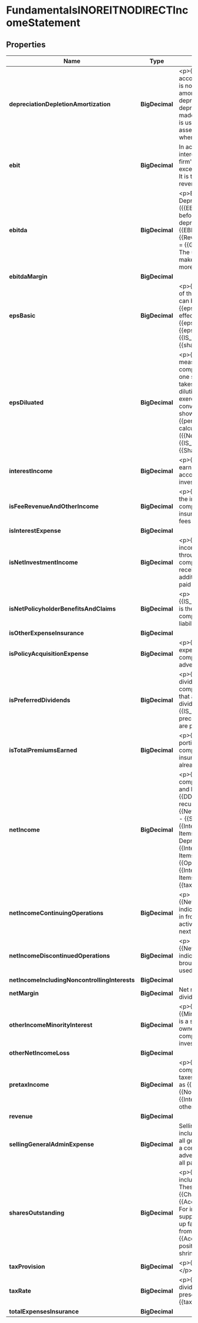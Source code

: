 

# FundamentalsINOREITNODIRECTIncomeStatement


## Properties

| Name | Type | Description | Notes |
|------------ | ------------- | ------------- | -------------|
|**depreciationDepletionAmortization** | **BigDecimal** | &lt;p&gt;{{DDA}} is a present expense that accounts for the past cost of an asset that is now providing benefits. Depletion and amortization are synonyms for depreciation. Generally: The term depreciation is used when discussing man made tangible assets. The term depletion is used when discussing natural tangible assets. The term amortization is used when discussing intangible assets&lt;/p&gt; |  [optional] |
|**ebit** | **BigDecimal** | In accounting and finance, earnings before interest and taxes (EBIT), is a measure of a firm&#39;s profit that includes all expenses except interest and income tax expenses. It is the difference between operating revenues and operating expenses. |  [optional] |
|**ebitda** | **BigDecimal** | &lt;p&gt;Earnings Before Interest, Taxes, Depreciation, and Amortization ({{EBITDA}}) is what the company earns before it expenses interest, taxes, depreciation and amortization. &lt;br&gt;{{EBITDA}} is calculated as {{EBITDA}} &#x3D; {{Revenue}} - {{COGS}} - {{SGA}} - {{RD}} &#x3D; {{Gross_Profit}} - {{SGA}} - {{RD}} &lt;br&gt; The use of {{EBITDA}} is an attempt to make the results of different companies more comparable and uniform.&lt;/p&gt; |  [optional] |
|**ebitdaMargin** | **BigDecimal** |  |  [optional] |
|**epsBasic** | **BigDecimal** | &lt;p&gt;{{eps_basic}} is a rough measurement of the amount of a company&#39;s profit that can be allocated to one share of its stock. {{eps_basic}} do not factor in the dilutive effects on convertible securities. &lt;br&gt;{{eps_basic}} is calculated as: {{eps_basic}} &#x3D; ({{Net_Income}} - {{IS_preferred_dividends}}) / {{shares_basic}}&lt;/p&gt; |  [optional] |
|**epsDiluated** | **BigDecimal** | &lt;p&gt;{{eps_diluated}} is a rough measurement of the amount of a company&#39;s profit that can be allocated to one share of its stock. {{eps_diluated}} takes into account all of the outstanding dilutive securities that could potentially be exercised (such as stock options and convertible {{Preferred_Stock}}) and shows how such an action would impact {{per_share_eps}}. &lt;br&gt;{{eps_diluated}} is calculated as: {{eps_diluated}} &#x3D; ({{Net_Income}} - {{IS_preferred_dividends}}) / {{Shares_Outstanding}}&lt;/p&gt; |  [optional] |
|**interestIncome** | **BigDecimal** | &lt;p&gt;{{InterestIncome}} is the interest earned on cash temporarily held in savings accounts, certificates of deposits, or other investments.&lt;/p&gt; |  [optional] |
|**isFeeRevenueAndOtherIncome** | **BigDecimal** | &lt;p&gt;{{IS_FeeRevenueAndOtherIncome}} is the income earned by insurance companies other than providing insurances. It includes investing income, fees and interest income.&lt;/p&gt; |  [optional] |
|**isInterestExpense** | **BigDecimal** |  |  [optional] |
|**isNetInvestmentIncome** | **BigDecimal** | &lt;p&gt;{{IS_NetInvestmentIncome}} is the income earned by insurance companies through investments. Insurance companies usually invest the float they received in stocks or bonds to generate additional income before the premium is paid to cover insurance losses.&lt;/p&gt; |  [optional] |
|**isNetPolicyholderBenefitsAndClaims** | **BigDecimal** | &lt;p&gt;{{IS_NetPolicyholderBenefitsAndClaims}} is the fund paid out by insurances companies to cover the insurance losses, liabilities and expenses&lt;/p&gt; |  [optional] |
|**isOtherExpenseInsurance** | **BigDecimal** |  |  [optional] |
|**isPolicyAcquisitionExpense** | **BigDecimal** | &lt;p&gt;{{IS_PolicyAcquisitionExpense}} is the expenses incurred by insurance companies in activities such as marketing, advertising, commissions etc.&lt;/p&gt; |  [optional] |
|**isPreferredDividends** | **BigDecimal** | &lt;p&gt;{{IS_preferred_dividends}} is a dividend that is accrued and paid on a company&#39;s preferred shares. In the event that a company is unable to pay all dividends, claims to {{IS_preferred_dividends}} take precedence over claims to dividends that are paid on common shares.&lt;/p&gt; |  [optional] |
|**isTotalPremiumsEarned** | **BigDecimal** | &lt;p&gt;{{IS_TotalPremiumsEarned}} is the portion of the premium that insurance companies earned by providing insurances for the time period that has already passed.&lt;/p&gt; |  [optional] |
|**netIncome** | **BigDecimal** | &lt;p&gt;{{Net_Income}} is the net profit that a company earns after deducting all costs and losses including {{COGS}}, {{SGA}}, {{DDA}}, {{InterestExpense}}, non-recurring items and {{tax}}.  &lt;br&gt;{{Net_Income}}  &#x3D; {{Revenue}} - {{COGS}}, - {{SGA}} - {{RD}}  - {{DDA}} - {{InterestExpense}} + Non-Recurring Items  - {{tax}} &#x3D; Earnings Before Depreciation and Amortization - {{DDA}} - {{InterestExpense}} - Non-Recurring Items (NRI) - {{tax}} &#x3D; {{Operating_Income}} - {{InterestExpense}} - Non-Recurring Items (NRI) - {{tax}} &#x3D; {{Pretax_Income}} - {{tax}}&lt;/p&gt; |  [optional] |
|**netIncomeContinuingOperations** | **BigDecimal** | &lt;p&gt;{{Net_Income_(Continuing_Operations)}} indicates the net income that a firm brings in from ongoing business activities. These activities are expected to continue into the next reporting period.&lt;/p&gt; |  [optional] |
|**netIncomeDiscontinuedOperations** | **BigDecimal** | &lt;p&gt;{{Net_Income_(Discontinued_Operations)}} indicates the net income that a firm brought in from operations that will not be used in future reporting periods.&lt;/p&gt; |  [optional] |
|**netIncomeIncludingNoncontrollingInterests** | **BigDecimal** |  |  [optional] |
|**netMargin** | **BigDecimal** | Net margin is calculated as Net Income divided by its Revenue. |  [optional] |
|**otherIncomeMinorityInterest** | **BigDecimal** | &lt;p&gt;{{OtherIncomeExpense}} includes {{Minority_interest}}. {{Minority_interest}} is a significant but non-controlling ownership of less than 50% of a company&#39;s voting shares by either an investor or another company.&lt;/p&gt; |  [optional] |
|**otherNetIncomeLoss** | **BigDecimal** |  |  [optional] |
|**pretaxIncome** | **BigDecimal** | &lt;p&gt;{{Pretax_Income}} is the income that a company earns before paying income taxes. &lt;br&gt;{{Pretax_Income}} is calculated as {{Operating_Income}} + {{Non_Operating_Income}} + {{InterestExpense}} + {{InterestIncome}} + other&lt;/p&gt; |  [optional] |
|**revenue** | **BigDecimal** |  |  [optional] |
|**sellingGeneralAdminExpense** | **BigDecimal** | Selling, General, &amp; Admin. Expense (SGA) includes the direct and indirect costs and all general and administrative expenses of a company. For instance, personnel cost, advertising, rent, communication costs are all part of SGA. |  [optional] |
|**sharesOutstanding** | **BigDecimal** | &lt;p&gt;{{Cash_Flow_from_Others}} may include {{ChangeInWorkingCapital}}. These are cash differences caused by the {{ChangeInInventory}}, {{AccountsPayable}}, {{Accts_Rec}} etc. For instance, if a company pays its suppliers slower, its cash position will build up faster. If a company receives payments from its customers slower, its {{Accts_Rec}} will rise, and its cash position will grow more slowly (or even shrink).&lt;/p&gt; |  [optional] |
|**taxProvision** | **BigDecimal** | &lt;p&gt;{{TaxProvision}} is the tax to be paid.&lt;/p&gt; |  [optional] |
|**taxRate** | **BigDecimal** | &lt;p&gt;{{TaxRate}} is the ratio of {{tax}} divided by {{Pretax_Income}}, usually presented in percent. &lt;br&gt; {{{TaxRate}} &#x3D; {{tax}} / {{Pretax_Income}}&lt;/p&gt; |  [optional] |
|**totalExpensesInsurance** | **BigDecimal** |  |  [optional] |



